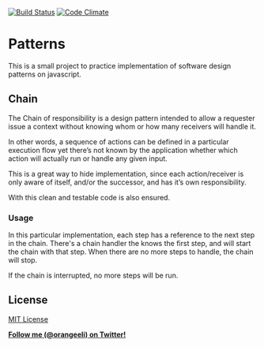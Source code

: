 [![Build Status](https://travis-ci.org/orangeeli/patterns.svg?branch=master)](https://travis-ci.org/orangeeli/patterns) [![Code Climate](https://codeclimate.com/github/orangeeli/patterns/badges/gpa.svg)](https://codeclimate.com/github/orangeeli/patterns)

# Patterns
This is a small project to practice implementation of software design patterns on javascript. 

## Chain

The Chain of responsibility is a design pattern intended to allow a requester issue a context without knowing whom or how many receivers will handle it.

In other words, a sequence of actions can be defined in a particular execution flow yet there’s not known by the application whether which action will actually run or handle any given input.

This is a great way to hide implementation, since each action/receiver is only aware of itself, and/or the successor, and has it’s own responsibility.

With this clean and testable code is also ensured.

### Usage

In this particular implementation, each step has a reference to the next step in the chain. There's a chain handler the knows the first step, and will start the chain with that step. When there are no more steps to handle, the chain will stop.

If the chain is interrupted, no more steps will be run.

## License
[MIT License](http://www.opensource.org/licenses/mit-license.php)

**[Follow me (@orangeeli) on Twitter!](https://twitter.com/orangeeli)**
